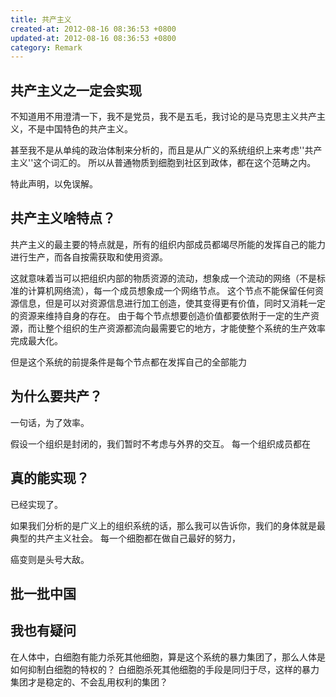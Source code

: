 ```yaml
---
title: 共产主义
created-at: 2012-08-16 08:36:53 +0800
updated-at: 2012-08-16 08:36:53 +0800
category: Remark
---
```


## 共产主义之一定会实现

不知道用不用澄清一下，我不是党员，我不是五毛，我讨论的是马克思主义共产主义，不是中国特色的共产主义。

甚至我不是从单纯的政治体制来分析的，而且是从广义的系统组织上来考虑''共产主义''这个词汇的。
所以从普通物质到细胞到社区到政体，都在这个范畴之内。

特此声明，以免误解。

## 共产主义啥特点？

共产主义的最主要的特点就是，所有的组织内部成员都竭尽所能的发挥自己的能力进行生产，而各自按需获取和使用资源。

这就意味着当可以把组织内部的物质资源的流动，想象成一个流动的网络（不是标准的计算机网络流），每一个成员想象成一个网络节点。
这个节点不能保留任何资源信息，但是可以对资源信息进行加工创造，使其变得更有价值，同时又消耗一定的资源来维持自身的存在。
由于每个节点想要创造价值都要依附于一定的生产资源，而让整个组织的生产资源都流向最需要它的地方，才能使整个系统的生产效率完成最大化。

但是这个系统的前提条件是每个节点都在发挥自己的全部能力

## 为什么要共产？

一句话，为了效率。

假设一个组织是封闭的，我们暂时不考虑与外界的交互。
每一个组织成员都在

## 真的能实现？

已经实现了。

如果我们分析的是广义上的组织系统的话，那么我可以告诉你，我们的身体就是最典型的共产主义社会。
每一个细胞都在做自己最好的努力，

癌变则是头号大敌。

## 批一批中国


## 我也有疑问

在人体中，白细胞有能力杀死其他细胞，算是这个系统的暴力集团了，那么人体是如何抑制白细胞的特权的？
白细胞杀死其他细胞的手段是同归于尽，这样的暴力集团才是稳定的、不会乱用权利的集团？

